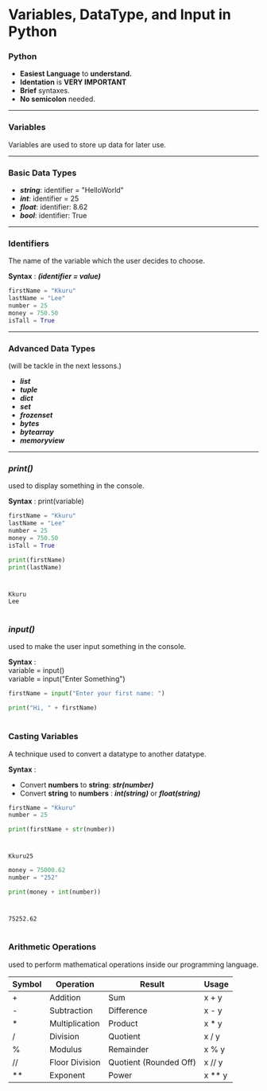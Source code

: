 # Variables, DataType, and Input in Python

### Python
- **Easiest Language** to **understand.**
- **Identation** is **VERY IMPORTANT**
- **Brief** syntaxes.
- **No semicolon** needed.

---

### Variables
Variables are used to store up data for later use.

---

### Basic Data Types
- ***string***: identifier = "HelloWorld"
- ***int***: identifier = 25
- ***float***: identifier: 8.62
- ***bool***: identifier: True

---

### Identifiers
The name of the variable which the user decides to choose.

**Syntax** : ***(identifier = value)*** 

``` py
firstName = "Kkuru"  
lastName = "Lee"
number = 25
money = 750.50
isTall = True
```

---

### Advanced Data Types
(will be tackle in the next lessons.)

- ***list***
- ***tuple***
- ***dict***
- ***set***
- ***frozenset***
- ***bytes***
- ***bytearray***
- ***memoryview***

---

### ***print()***
used to display something  in the console.

**Syntax** : print(variable)

```py
firstName = "Kkuru"  
lastName = "Lee"
number = 25
money = 750.50
isTall = True

print(firstName)
print(lastName)
```
#
    Kkuru
    Lee

#

### ***input()***
used to make the user input something in the console.

**Syntax** :  
variable = input()  
variable = input("Enter Something")

```py
firstName = input("Enter your first name: ")

print("Hi, " + firstName)
```
#

### Casting Variables
A technique used to convert a datatype to another datatype.

**Syntax** :  
- Convert **numbers** to **string**: ***str(number)***
- Convert **string** to **numbers** : ***int(string)*** or ***float(string)***

```py
firstName = "Kkuru"
number = 25

print(firstName + str(number))
```
#
    Kkuru25

```py
money = 75000.62
number = "252"

print(money + int(number))
```
#
    75252.62

#

### Arithmetic Operations
used to perform mathematical operations inside our programming language.

| Symbol | Operation | Result | Usage |
| ----------- | ----------- | ----------- | ----------- |
| + | Addition | Sum | x + y
| - | Subtraction| Difference| x - y |
| * | Multiplication | Product | x * y
| / | Division | Quotient | x / y
| % | Modulus | Remainder | x % y
| // | Floor Division | Quotient (Rounded Off) | x // y
| ** | Exponent | Power | x ** y

